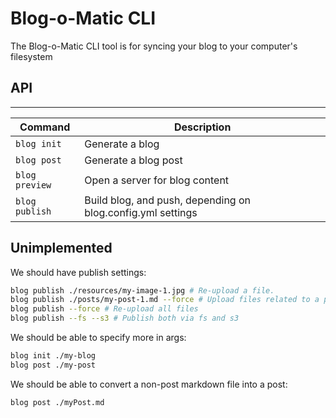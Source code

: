 Blog-o-Matic CLI
================
The Blog-o-Matic CLI tool is for syncing your blog to your computer's filesystem

## API
---
| Command | Description |
|---|---|
| `blog init` | Generate a blog |
| `blog post` | Generate a blog post |
| `blog preview` | Open a server for blog content |
| `blog publish` | Build blog, and push, depending on blog.config.yml settings |

## Unimplemented
We should have publish settings:
```sh
blog publish ./resources/my-image-1.jpg # Re-upload a file.
blog publish ./posts/my-post-1.md --force # Upload files related to a post
blog publish --force # Re-upload all files
blog publish --fs --s3 # Publish both via fs and s3
```

We should be able to specify more in args:
```sh
blog init ./my-blog
blog post ./my-post
```

We should be able to convert a non-post markdown file into a post:
```sh
blog post ./myPost.md
```


